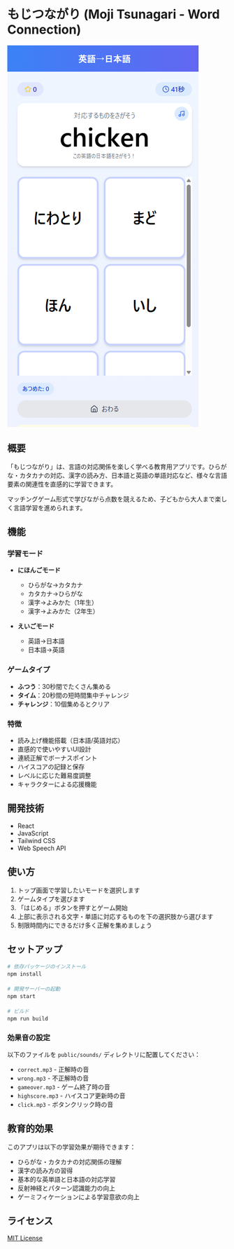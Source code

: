 # もじつながり (Moji Tsunagari - Word Connection)

![もじつながりアプリ](screenshot.png)

## 概要

「もじつながり」は、言語の対応関係を楽しく学べる教育用アプリです。ひらがな・カタカナの対応、漢字の読み方、日本語と英語の単語対応など、様々な言語要素の関連性を直感的に学習できます。

マッチングゲーム形式で学びながら点数を競えるため、子どもから大人まで楽しく言語学習を進められます。

## 機能

### 学習モード
- **にほんごモード**
  - ひらがな→カタカナ
  - カタカナ→ひらがな
  - 漢字→よみかた（1年生）
  - 漢字→よみかた（2年生）
  
- **えいごモード**
  - 英語→日本語
  - 日本語→英語

### ゲームタイプ
- **ふつう**：30秒間でたくさん集める
- **タイム**：20秒間の短時間集中チャレンジ
- **チャレンジ**：10個集めるとクリア

### 特徴
- 読み上げ機能搭載（日本語/英語対応）
- 直感的で使いやすいUI設計
- 連続正解でボーナスポイント
- ハイスコアの記録と保存
- レベルに応じた難易度調整
- キャラクターによる応援機能

## 開発技術

- React
- JavaScript
- Tailwind CSS
- Web Speech API

## 使い方

1. トップ画面で学習したいモードを選択します
2. ゲームタイプを選びます
3. 「はじめる」ボタンを押すとゲーム開始
4. 上部に表示される文字・単語に対応するものを下の選択肢から選びます
5. 制限時間内にできるだけ多く正解を集めましょう

## セットアップ

```bash
# 依存パッケージのインストール
npm install

# 開発サーバーの起動
npm start

# ビルド
npm run build
```

### 効果音の設定
以下のファイルを `public/sounds/` ディレクトリに配置してください：
- `correct.mp3` - 正解時の音
- `wrong.mp3` - 不正解時の音
- `gameover.mp3` - ゲーム終了時の音
- `highscore.mp3` - ハイスコア更新時の音
- `click.mp3` - ボタンクリック時の音

## 教育的効果

このアプリは以下の学習効果が期待できます：
- ひらがな・カタカナの対応関係の理解
- 漢字の読み方の習得
- 基本的な英単語と日本語の対応学習
- 反射神経とパターン認識能力の向上
- ゲーミフィケーションによる学習意欲の向上

## ライセンス

[MIT License](LICENSE)